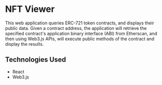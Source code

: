 # NFT Viewer
This web application queries ERC-721 token contracts, and displays their public data. Given a contract address, the application will retrieve the specified contract's application binary interface (ABI) from Etherscan, and then using Web3.js APIs, will execute public methods of the contract and display the results.

## Technologies Used
- React
- Web3.js

